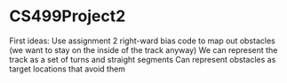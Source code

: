 CS499Project2
=============


First ideas:
  Use assignment 2 right-ward bias code to map out obstacles (we want to stay on the inside of the track anyway)
  We can represent the track as a set of turns and straight segments
  Can represent obstacles as target locations that avoid them
